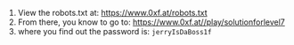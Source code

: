1. View the robots.txt at: https://www.0xf.at/robots.txt
2. From there, you know to go to: https://www.0xf.at//play/solutionforlevel7
3. where you find out the password is: `jerryIsDaBoss1f`
